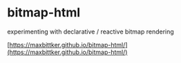 # bitmap-html
experimenting with declarative / reactive bitmap rendering 

[https://maxbittker.github.io/bitmap-html/](https://maxbittker.github.io/bitmap-html/)

